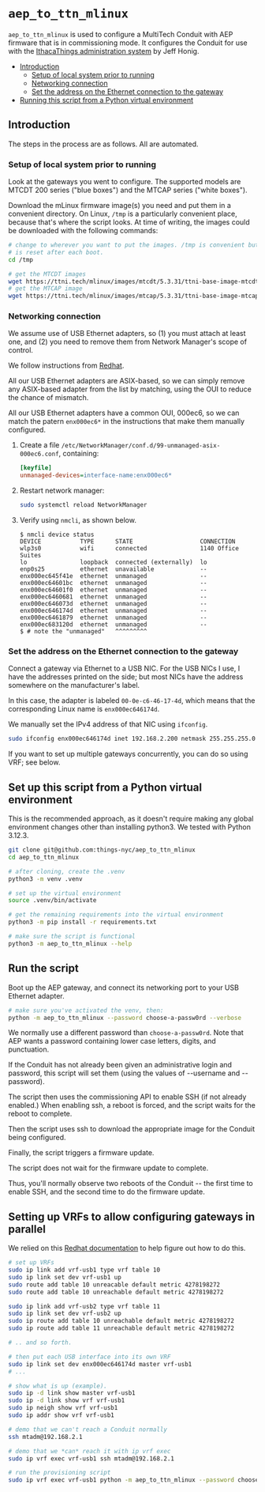 # `aep_to_ttn_mlinux`

`aep_to_ttn_mlinux` is used to configure a MultiTech Conduit with AEP firmware that is in commissioning mode. It configures the Conduit for use with the [IthacaThings administration system](https://github.com/IthacaThings/ttn-multitech-cm) by Jeff Honig.

<!-- TOC depthfrom:2 updateonsave:true -->

- [Introduction](#introduction)
    - [Setup of local system prior to running](#setup-of-local-system-prior-to-running)
    - [Networking connection](#networking-connection)
    - [Set the address on the Ethernet connection to the gateway](#set-the-address-on-the-ethernet-connection-to-the-gateway)
- [Running this script from a Python virtual environment](#running-this-script-from-a-python-virtual-environment)

<!-- /TOC -->

## Introduction

The steps in the process are as follows.  All are automated.

### Setup of local system prior to running

Look at the gateways you went to configure. The supported models are MTCDT 200 series ("blue boxes") and the MTCAP series ("white boxes").

Download the mLinux firmware image(s) you need and put them in a convenient directory. On Linux, `/tmp` is a particularly convenient place, because that's where the script looks.  At time of writing, the images could be downloaded with the following commands:

```bash
# change to wherever you want to put the images. /tmp is convenient but
# is reset after each boot.
cd /tmp

# get the MTCDT images
wget https://ttni.tech/mlinux/images/mtcdt/5.3.31/ttni-base-image-mtcdt-upgrade.bin
# get the MTCAP image
wget https://ttni.tech/mlinux/images/mtcap/5.3.31/ttni-base-image-mtcap-upgrade.bin
```

### Networking connection

We assume use of USB Ethernet adapters, so (1) you must attach at least one, and (2) you need to remove them from Network Manager's scope of control.

We follow instructions from [Redhat](https://docs.redhat.com/en/documentation/red_hat_enterprise_linux/8/html/configuring_and_managing_networking/configuring-networkmanager-to-ignore-certain-devices_configuring-and-managing-networking#configuring-networkmanager-to-ignore-certain-devices_configuring-and-managing-networking).

All our USB Ethernet adapters are ASIX-based, so we can simply remove any ASIX-based adapter from the list by matching, using the OUI to reduce the chance of mismatch.

All our USB Ethernet adapters have a common OUI, 000ec6, so we can match the patern `enx000ec6*` in the instructions that make them manually configured.

1. Create a file `/etc/NetworkManager/conf.d/99-unmanaged-asix-000ec6.conf`, containing:

    ```ini
    [keyfile]
    unmanaged-devices=interface-name:enx000ec6*
    ```

2. Restart network manager:

    ```bash
    sudo systemctl reload NetworkManager
    ```

3. Verify using `nmcli`, as shown below.

    ```console
    $ nmcli device status
    DEVICE           TYPE      STATE                   CONNECTION
    wlp3s0           wifi      connected               1140 Office Suites
    lo               loopback  connected (externally)  lo
    enp0s25          ethernet  unavailable             --
    enx000ec645f41e  ethernet  unmanaged               --
    enx000ec64601bc  ethernet  unmanaged               --
    enx000ec64601f0  ethernet  unmanaged               --
    enx000ec6460681  ethernet  unmanaged               --
    enx000ec646073d  ethernet  unmanaged               --
    enx000ec646174d  ethernet  unmanaged               --
    enx000ec6461879  ethernet  unmanaged               --
    enx000ec683120d  ethernet  unmanaged               --
    $ # note the "unmanaged"   ^^^^^^^^^
    ```

### Set the address on the Ethernet connection to the gateway

Connect a gateway via Ethernet to a USB NIC. For the USB NICs I use, I have the addresses printed on the side; but most NICs have the address somewhere on the manufacturer's label.

In this case, the adapter is labeled `00-0e-c6-46-17-4d`, which means that the corresponding Linux name is `enx000ec646174d`.

We manually set the IPv4 address of that NIC using `ifconfig`.

```bash
sudo ifconfig enx000ec646174d inet 192.168.2.200 netmask 255.255.255.0
```

If you want to set up multiple gateways concurrently, you can do so using VRF; see below.

## Set up this script from a Python virtual environment

This is the recommended approach, as it doesn't require making any global environment changes other than installing python3.  We tested with Python 3.12.3.

```bash
git clone git@github.com:things-nyc/aep_to_ttn_mlinux
cd aep_to_ttn_mlinux

# after cloning, create the .venv
python3 -m venv .venv

# set up the virtual environment
source .venv/bin/activate

# get the remaining requirements into the virtual environment
python3 -m pip install -r requirements.txt

# make sure the script is functional
python3 -m aep_to_ttn_mlinux --help
```

## Run the script

Boot up the AEP gateway, and connect its networking port to your USB Ethernet adapter.

```bash
# make sure you've activated the venv, then:
python -m aep_to_ttn_mlinux --password choose-a-passw0rd --verbose
```

We normally use a different password than `choose-a-passw0rd`. Note that AEP wants a password containing lower case letters, digits, and punctuation.

If the Conduit has not already been given an administrative login and password, this script will set them (using the values of --username and --password).

The script then uses the commissioning API to enable SSH (if not already enabled.)
When enabling ssh, a reboot is forced, and the script waits for the reboot
to complete.

Then the script uses ssh to download the appropriate image for the
Conduit being configured.

Finally, the script triggers a firmware update.

The script does not wait for the firmware update to complete.

Thus, you'll normally observe two reboots of the Conduit -- the first time to enable SSH, and the second time to do the firmware update.

## Setting up VRFs to allow configuring gateways in parallel

We relied on this [Redhat documentation](https://docs.redhat.com/en/documentation/red_hat_enterprise_linux/9/html/configuring_and_managing_networking/reusing-the-same-ip-address-on-different-interfaces_configuring-and-managing-networking#temporarily-reusing-the-same-ip-address-on-different-interfaces_reusing-the-same-ip-address-on-different-interfaces) to help figure out how to do this.

```bash
# set up VRFs
sudo ip link add vrf-usb1 type vrf table 10
sudo ip link set dev vrf-usb1 up
sudo route add table 10 unreacable default metric 4278198272
sudo route add table 10 unreachable default metric 4278198272

sudo ip link add vrf-usb2 type vrf table 11
sudo ip link set dev vrf-usb2 up
sudo ip route add table 10 unreachable default metric 4278198272
sudo ip route add table 11 unreachable default metric 4278198272

# .. and so forth.

# then put each USB interface into its own VRF
sudo ip link set dev enx000ec646174d master vrf-usb1
# ...

# show what is up (example).
sudo ip -d link show master vrf-usb1
sudo ip -d link show vrf vrf-usb1
sudo ip neigh show vrf vrf-usb1
sudo ip addr show vrf vrf-usb1

# demo that we can't reach a Conduit normally
ssh mtadm@192.168.2.1

# demo that we *can* reach it with ip vrf exec
sudo ip vrf exec vrf-usb1 ssh mtadm@192.168.2.1

# run the provisioning script
sudo ip vrf exec vrf-usb1 python -m aep_to_ttn_mlinux --password choose-a-passw0rd --verbose
```
